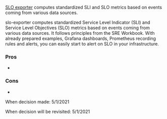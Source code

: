 [SLO exporter](https://github.com/seznam/slo-exporter) computes standardized SLI and SLO metrics based on events coming from various data sources.

slo-exporter computes standardized Service Level Indicator (SLI) and Service Level Objectives (SLO) metrics based on events coming from various data sources. It follows principles from the SRE Workbook. With already prepared examples, Grafana dashboards, Prometheus recording rules and alerts, you can easily start to alert on SLO in your infrastructure.

### Pros
* 

### Cons
* 

When decision made: 5/1/2021

When decision will be revisited: 5/1/2021